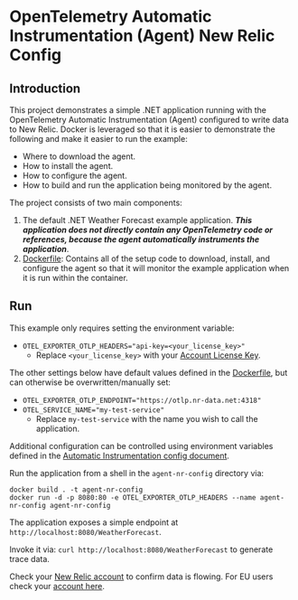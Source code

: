 # OpenTelemetry Automatic Instrumentation (Agent) New Relic Config

## Introduction

This project demonstrates a simple .NET application running with the OpenTelemetry Automatic Instrumentation (Agent) configured to write data to New Relic. Docker is leveraged so that it is easier to demonstrate the following and make it easier to run the example:

- Where to download the agent.
- How to install the agent.
- How to configure the agent.
- How to build and run the application being monitored by the agent.

The project consists of two main components:

1. The default .NET Weather Forecast example application. ***This application does not directly contain any OpenTelemetry code or references, because the agent automatically instruments the application***.
2. [Dockerfile](./Dockerfile): Contains all of the setup code to download, install, and configure the agent so that it will monitor the example application when it is run within the container.

## Run

This example only requires setting the environment variable:

* `OTEL_EXPORTER_OTLP_HEADERS="api-key=<your_license_key>"`
  * Replace `<your_license_key>` with your [Account License Key](https://one.newrelic.com/launcher/api-keys-ui.launcher).

The other settings below have default values defined in the [Dockerfile](./Dockerfile), but can otherwise be overwritten/manually set:
* `OTEL_EXPORTER_OTLP_ENDPOINT="https://otlp.nr-data.net:4318"`
* `OTEL_SERVICE_NAME="my-test-service"`
  * Replace `my-test-service` with the name you wish to call the application.

Additional configuration can be controlled using environment variables defined in the [Automatic Instrumentation config document](https://github.com/open-telemetry/opentelemetry-dotnet-instrumentation/blob/2f5e1fc2b30f444944966393fba1d2d45a69f08b/docs/config.md).

Run the application from a shell in the `agent-nr-config` directory via:
```
docker build . -t agent-nr-config
docker run -d -p 8080:80 -e OTEL_EXPORTER_OTLP_HEADERS --name agent-nr-config agent-nr-config
```

The application exposes a simple endpoint at `http://localhost:8080/WeatherForecast`.

Invoke it via: `curl http://localhost:8080/WeatherForecast` to generate trace data.

Check your [New Relic account](https://one.newrelic.com) to confirm data is flowing. For EU users check your [account here](https://one.eu.newrelic.com).

